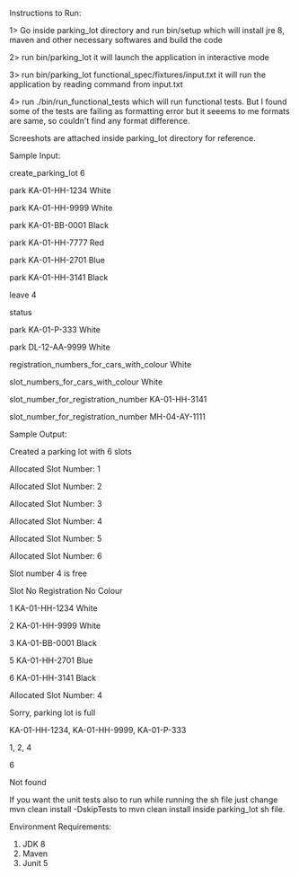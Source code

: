 Instructions to Run:

1> Go inside parking_lot directory and run bin/setup which will install jre 8, maven and other necessary softwares and build the code

2> run bin/parking_lot it will launch the application in interactive mode

3> run bin/parking_lot functional_spec/fixtures/input.txt it will run the application by reading command from input.txt

4> run ./bin/run_functional_tests which will run functional tests. But I found some of the tests are failing as formatting error but it seeems to me formats are same, so couldn't find any format difference.

Screeshots are attached inside parking_lot directory for reference.

Sample Input:

create_parking_lot 6

park KA-01-HH-1234 White

park KA-01-HH-9999 White

park KA-01-BB-0001 Black

park KA-01-HH-7777 Red

park KA-01-HH-2701 Blue

park KA-01-HH-3141 Black

leave 4

status

park KA-01-P-333 White

park DL-12-AA-9999 White

registration_numbers_for_cars_with_colour White

slot_numbers_for_cars_with_colour White

slot_number_for_registration_number KA-01-HH-3141

slot_number_for_registration_number MH-04-AY-1111

Sample Output:

Created a parking lot with 6 slots

Allocated Slot Number: 1

Allocated Slot Number: 2

Allocated Slot Number: 3

Allocated Slot Number: 4

Allocated Slot Number: 5

Allocated Slot Number: 6

Slot number 4 is free

Slot No	Registration No	Colour

1	KA-01-HH-1234	White

2	KA-01-HH-9999	White

3	KA-01-BB-0001	Black

5	KA-01-HH-2701	Blue

6	KA-01-HH-3141	Black

Allocated Slot Number: 4

Sorry, parking lot is full

KA-01-HH-1234, KA-01-HH-9999, KA-01-P-333

1, 2, 4

6

Not found

If you want the unit tests also to run while running the sh file just change mvn clean install -DskipTests to mvn clean install inside parking_lot sh file.


Environment Requirements:
1. JDK 8
2. Maven
3. Junit 5


